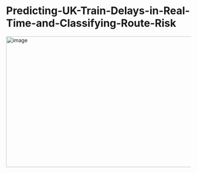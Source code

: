 # Predicting-UK-Train-Delays-in-Real-Time-and-Classifying-Route-Risk



<img width="718" height="357" alt="image" src="https://github.com/user-attachments/assets/fed3fc76-b7a6-44d6-8a4d-d0388c6f56e8" />

